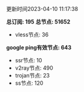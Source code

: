 更新时间2023-04-10 11:17:38

**总订阅: 195**
**总节点: 51652**
- vless节点: 36

**google ping有效节点: 643**
- ssr节点: 10
- v2ray节点: 490
- trojan节点: 23
- ss节点: 120

